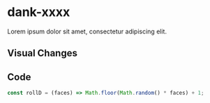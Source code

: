 # dank-xxxx

Lorem ipsum dolor sit amet, consectetur adipiscing elit.

## Visual Changes

## Code

```javascript
const rollD = (faces) => Math.floor(Math.random() * faces) + 1;
```